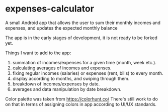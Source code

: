 # expenses-calculator
A small Android app that allows the user to sum their monthly incomes and expenses, and updates the expected monthly balance

The app is in the early stages of development, it is not ready to be forked yet.

Things I want to add to the app:
1. summation of incomes/expenses for a given time (month, week etc.).
2. calculating averages of incomes and expenses.
3. fixing regular incomes (salaries) or expenses (rent, bills) to every month.
4. display according to months, and swiping through them.
5. breakdown of incomes/expenses by date.
6. averages and data manipulation by date breakdown.



Color palette was taken from https://colorhunt.co/
There's still work to do on that in terms of assigning colors in app according to UI/UX standards.
